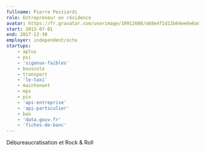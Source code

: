 ```yaml
---
fullname: Pierre Pezziardi
role: Entrepreneur en résidence
avatar: https://fr.gravatar.com/userimage/10912600/a68e4f1d13b64ee6e6a64139131371d1.jpg?size=512
start: 2013-07-01
end: 2017-12-30
employer: independent/octo
startups:
    - aplus
    - psi
    - 'siganux-faibles'
    - boussole
    - transport
    - 'le-taxi'
    - maintenant
    - mps
    - pix
    - 'api-entreprise'
    - 'api-particulier'
    - ban
    - 'data.gouv.fr'
    - 'fiches-de-banc'
---
```


Débureaucratisation et Rock & Roll
